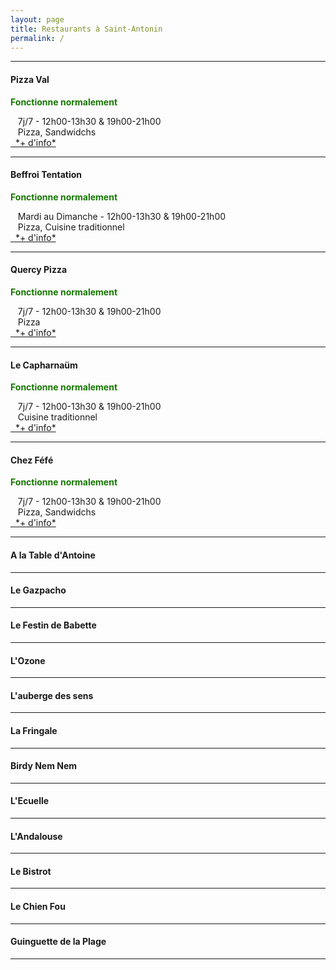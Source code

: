 ```yaml
---
layout: page
title: Restaurants à Saint-Antonin
permalink: /
---
```

***

#### Pizza Val
<p style="color:#167700;"><b>Fonctionne normalement</b></p>
<i class="fa-solid fa-clock"></i>&nbsp;&nbsp;&nbsp;7j/7 - 12h00-13h30 & 19h00-21h00
<br>  <i class="fa-solid fa-utensils"></i>&nbsp;&nbsp;&nbsp;Pizza, Sandwidchs
<br> <a href="https://manger-saint-antonin.ga/pizza-val/" target="_blank"><i class="fa-solid fa-link"></i>&nbsp;&nbsp;*+ d'info*</a>

***

#### Beffroi Tentation
<p style="color:#167700;"><b>Fonctionne normalement</b></p>
<i class="fa-solid fa-clock"></i>&nbsp;&nbsp;&nbsp;Mardi au Dimanche - 12h00-13h30 & 19h00-21h00
<br>  <i class="fa-solid fa-utensils"></i>&nbsp;&nbsp;&nbsp;Pizza, Cuisine traditionnel
<br> <a href="https://manger-saint-antonin.ga/Beffroi/" target="_blank"><i class="fa-solid fa-link"></i>&nbsp;&nbsp;*+ d'info*</a>

***

#### Quercy Pizza
<p style="color:#167700;"><b>Fonctionne normalement</b></p>
<i class="fa-solid fa-clock"></i>&nbsp;&nbsp;&nbsp;7j/7 - 12h00-13h30 & 19h00-21h00
<br>  <i class="fa-solid fa-utensils"></i>&nbsp;&nbsp;&nbsp;Pizza
<br> <a href="https://manger-saint-antonin.ga/pizza-val/" target="_blank"><i class="fa-solid fa-link"></i>&nbsp;&nbsp;*+ d'info*</a>

***

#### Le Capharnaüm
<p style="color:#167700;"><b>Fonctionne normalement</b></p>
<i class="fa-solid fa-clock"></i>&nbsp;&nbsp;&nbsp;7j/7 - 12h00-13h30 & 19h00-21h00
<br>  <i class="fa-solid fa-utensils"></i>&nbsp;&nbsp;&nbsp;Cuisine traditionnel
<br> <a href="https://manger-saint-antonin.ga/pizza-val/" target="_blank"><i class="fa-solid fa-link"></i>&nbsp;&nbsp;*+ d'info*</a>

***

#### Chez Féfé
<p style="color:#167700;"><b>Fonctionne normalement</b></p>
<i class="fa-solid fa-clock"></i>&nbsp;&nbsp;&nbsp;7j/7 - 12h00-13h30 & 19h00-21h00
<br>  <i class="fa-solid fa-utensils"></i>&nbsp;&nbsp;&nbsp;Pizza, Sandwidchs
<br> <a href="https://manger-saint-antonin.ga/pizza-val/" target="_blank"><i class="fa-solid fa-link"></i>&nbsp;&nbsp;*+ d'info*</a>

***

#### A la Table d'Antoine

***

#### Le Gazpacho

***

#### Le Festin de Babette

***

#### L'Ozone

***

#### L'auberge des sens

***

#### La Fringale

***

#### Birdy Nem Nem

***

#### L'Ecuelle

***

#### L'Andalouse

***

#### Le Bistrot

***

#### Le Chien Fou

***

#### Guinguette de la Plage

***



